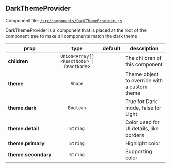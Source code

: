 
## DarkThemeProvider

Component file: [`/src/components/DarkThemeProvider.js`](/src/components/DarkThemeProvider.react.js)

DarkThemeProvider is a component that is placed at the root of
the component tree to make all components match the dark theme

prop | type | default | description
---- | :----: | :-------: | -----------
**children** | `Union<Array[]<ReactNode> \| ReactNode>` |  | The children of this component
**theme** | `Shape` |  | Theme object to override with a custom theme
**theme.dark** | `Boolean` |  | True for Dark mode, false for Light
**theme.detail** | `String` |  | Color used for UI details, like borders
**theme.primary** | `String` |  | Highlight color
**theme.secondary** | `String` |  | Supporting color
